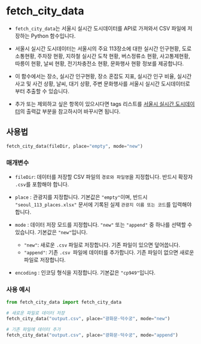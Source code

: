 # fetch_city_data

- `fetch_city_data`는 서울시 실시간 도시데이터를 API로 가져와서 CSV 파일에 저장하는 Python 함수입니다.

- 서울시 실시간 도시데이터는 서울시의 주요 113장소에 대한 실시간 인구현황, 도로소통현황, 주차장 현황, 지하철 실시간 도착 현황, 버스정류소 현황, 사고통제현황, 따릉이 현황, 날씨 현황, 전기차충전소 현황, 문화행사 현황 정보를 제공합니다.
- 이 함수에서는 장소, 실시간 인구현황, 장소 혼잡도 지표, 실시간 인구 비율, 실시간 사고 및 사건 상황, 날씨, 대기 상황, 주변 문화행사를 서울시 실시간 도시데이터로부터 추출할 수 있습니다. 
- 추가 또는 제외하고 싶은 항목이 있으시다면 tags 리스트를 [서울시 실시간 도시데이터](https://data.seoul.go.kr/dataList/OA-21285/A/1/datasetView.do#)의 출력값 부분을 참고하시어 바꾸시면 됩니다.



## 사용법

```python
fetch_city_data(fileDir, place="empty", mode="new")
```

### 매개변수

- `fileDir`: 데이터를 저장할 CSV 파일의 `경로와 파일명`을 지정합니다. 반드시 확장자 `.csv`를 포함해야 합니다.
- `place` : 관광지를 지정합니다. 기본값은 `"empty"`이며, 반드시 `"seoul_113_places.xlsx"` 문서에 기록된 실제 `관광지 이름 또는 코드`를 입력해야 합니다.

- `mode` : 데이터 저장 모드를 지정합니다. `"new"` 또는 `"append"` 중 하나를 선택할 수 있습니다. 기본값은 `"new"`입니다.
  - `"new"`: 새로운 `.csv` 파일로 저장합니다. 기존 파일이 있으면 덮어씁니다.
  - `"append"`: 기존 `.csv `파일에 데이터를 추가합니다. 기존 파일이 없으면 새로운 파일로 저장합니다.

- `encoding` : 인코딩 형식을 지정합니다. 기본값은 `"cp949"`입니다.

### 사용 예시

```python
from fetch_city_data import fetch_city_data

# 새로운 파일로 데이터 저장
fetch_city_data("output.csv", place="광화문·덕수궁", mode="new")

# 기존 파일에 데이터 추가
fetch_city_data("output.csv", place="광화문·덕수궁", mode="append")
